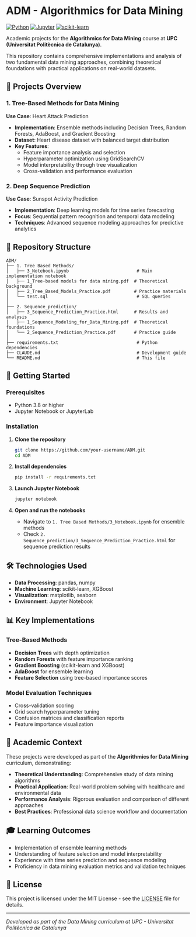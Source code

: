 # ADM - Algorithmics for Data Mining

[![Python](https://img.shields.io/badge/Python-3.8+-blue.svg)](https://python.org)
[![Jupyter](https://img.shields.io/badge/Jupyter-Notebook-orange.svg)](https://jupyter.org)
[![scikit-learn](https://img.shields.io/badge/scikit--learn-1.0+-green.svg)](https://scikit-learn.org)

Academic projects for the **Algorithmics for Data Mining** course at **UPC (Universitat Politècnica de Catalunya)**.

This repository contains comprehensive implementations and analysis of two fundamental data mining approaches, combining theoretical foundations with practical applications on real-world datasets.

## 🎯 Projects Overview

### 1. Tree-Based Methods for Data Mining
**Use Case**: Heart Attack Prediction

- **Implementation**: Ensemble methods including Decision Trees, Random Forests, AdaBoost, and Gradient Boosting
- **Dataset**: Heart disease dataset with balanced target distribution
- **Key Features**:
  - Feature importance analysis and selection
  - Hyperparameter optimization using GridSearchCV
  - Model interpretability through tree visualization
  - Cross-validation and performance evaluation

### 2. Deep Sequence Prediction
**Use Case**: Sunspot Activity Prediction

- **Implementation**: Deep learning models for time series forecasting
- **Focus**: Sequential pattern recognition and temporal data modeling
- **Techniques**: Advanced sequence modeling approaches for predictive analytics

## 📁 Repository Structure

```
ADM/
├── 1. Tree Based Methods/
│   ├── 3_Notebook.ipynb                          # Main implementation notebook
│   ├── 1_Tree-based models for data mining.pdf  # Theoretical background
│   ├── 2_Tree_Based_Models_Practice.pdf         # Practice materials
│   └── test.sql                                  # SQL queries
│
├── 2. Sequence_prediction/
│   ├── 3_Sequence_Prediction_Practice.html      # Results and analysis
│   ├── 1_Sequence_Modeling_for_Data_Mining.pdf  # Theoretical foundations
│   └── 2_Sequence_Prediction_Practice.pdf       # Practice guide
│
├── requirements.txt                              # Python dependencies
├── CLAUDE.md                                     # Development guide
└── README.md                                     # This file
```

## 🚀 Getting Started

### Prerequisites

- Python 3.8 or higher
- Jupyter Notebook or JupyterLab

### Installation

1. **Clone the repository**
   ```bash
   git clone https://github.com/your-username/ADM.git
   cd ADM
   ```

2. **Install dependencies**
   ```bash
   pip install -r requirements.txt
   ```

3. **Launch Jupyter Notebook**
   ```bash
   jupyter notebook
   ```

4. **Open and run the notebooks**
   - Navigate to `1. Tree Based Methods/3_Notebook.ipynb` for ensemble methods
   - Check `2. Sequence_prediction/3_Sequence_Prediction_Practice.html` for sequence prediction results

## 🛠️ Technologies Used

- **Data Processing**: pandas, numpy
- **Machine Learning**: scikit-learn, XGBoost
- **Visualization**: matplotlib, seaborn
- **Environment**: Jupyter Notebook

## 📊 Key Implementations

### Tree-Based Methods
- **Decision Trees** with depth optimization
- **Random Forests** with feature importance ranking
- **Gradient Boosting** (scikit-learn and XGBoost)
- **AdaBoost** for ensemble learning
- **Feature Selection** using tree-based importance scores

### Model Evaluation Techniques
- Cross-validation scoring
- Grid search hyperparameter tuning
- Confusion matrices and classification reports
- Feature importance visualization

## 📖 Academic Context

These projects were developed as part of the **Algorithmics for Data Mining** curriculum, demonstrating:

- **Theoretical Understanding**: Comprehensive study of data mining algorithms
- **Practical Application**: Real-world problem solving with healthcare and environmental data
- **Performance Analysis**: Rigorous evaluation and comparison of different approaches
- **Best Practices**: Professional data science workflow and documentation

## 🎓 Learning Outcomes

- Implementation of ensemble learning methods
- Understanding of feature selection and model interpretability
- Experience with time series prediction and sequence modeling
- Proficiency in data mining evaluation metrics and validation techniques

## 📄 License

This project is licensed under the MIT License - see the [LICENSE](LICENSE) file for details.

---

*Developed as part of the Data Mining curriculum at UPC - Universitat Politècnica de Catalunya*
